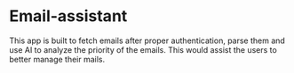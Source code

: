 # Email-assistant
This app is built to fetch emails after proper authentication, parse them and use AI to analyze the priority of the emails. This would assist the users to better manage their mails.

